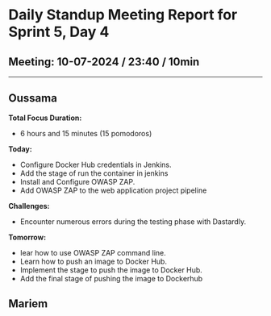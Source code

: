 # Daily Standup Meeting Report for Sprint 5, Day 4

## Meeting: 10-07-2024 / 23:40 / 10min

---

## Oussama

**Total Focus Duration:**

- 6 hours and 15 minutes (15 pomodoros)

**Today:**

- Configure Docker Hub credentials in Jenkins.
- Add the stage of run the container in jenkins
- Install and Configure OWASP ZAP.
- Add OWASP ZAP to the web application project pipeline

**Challenges:**

- Encounter numerous errors during the testing phase with Dastardly.

**Tomorrow:**

- lear how to use OWASP ZAP command line.
- Learn how to push an image to Docker Hub.
- Implement the stage to push the image to Docker Hub.
- Add the final stage of pushing the image to Dockerhub

## Mariem
